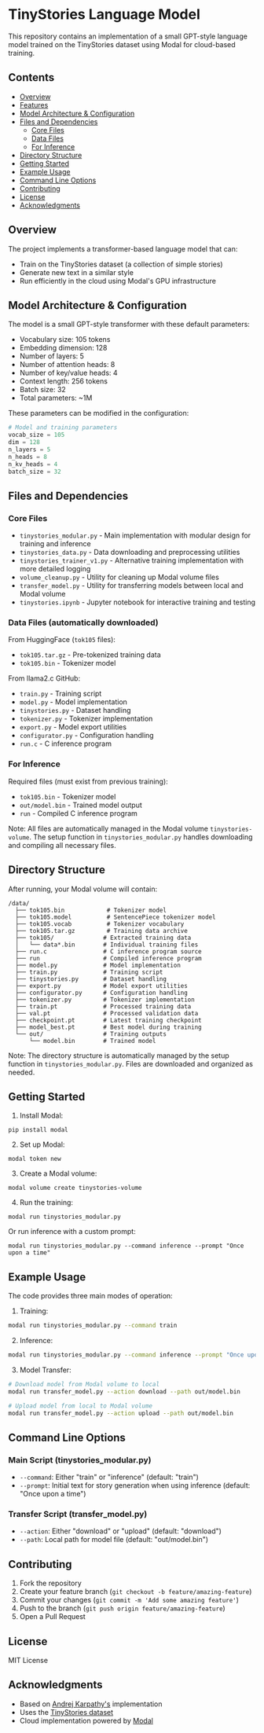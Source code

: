 # TinyStories Language Model

This repository contains an implementation of a small GPT-style language model trained on the TinyStories dataset using Modal for cloud-based training.

## Contents
- [Overview](#overview)
- [Features](#features)
- [Model Architecture & Configuration](#model-architecture-and-configuration)
- [Files and Dependencies](#files-and-dependencies)
  - [Core Files](#core-files)
  - [Data Files](#data-files-automatically-downloaded)
  - [For Inference](#for-inference)
- [Directory Structure](#directory-structure)
- [Getting Started](#getting-started)
- [Example Usage](#example-usage)
- [Command Line Options](#command-line-options)
- [Contributing](#contributing)
- [License](#license)
- [Acknowledgments](#acknowledgments)

## Overview

The project implements a transformer-based language model that can:
- Train on the TinyStories dataset (a collection of simple stories)
- Generate new text in a similar style
- Run efficiently in the cloud using Modal's GPU infrastructure

## Model Architecture & Configuration

The model is a small GPT-style transformer with these default parameters:
- Vocabulary size: 105 tokens
- Embedding dimension: 128
- Number of layers: 5
- Number of attention heads: 8
- Number of key/value heads: 4
- Context length: 256 tokens
- Batch size: 32
- Total parameters: ~1M

These parameters can be modified in the configuration:
```python
# Model and training parameters
vocab_size = 105
dim = 128
n_layers = 5
n_heads = 8
n_kv_heads = 4
batch_size = 32
```

## Files and Dependencies

### Core Files
- `tinystories_modular.py` - Main implementation with modular design for training and inference
- `tinystories_data.py` - Data downloading and preprocessing utilities
- `tinystories_trainer_v1.py` - Alternative training implementation with more detailed logging
- `volume_cleanup.py` - Utility for cleaning up Modal volume files
- `transfer_model.py` - Utility for transferring models between local and Modal volume
- `tinystories.ipynb` - Jupyter notebook for interactive training and testing

### Data Files (automatically downloaded)
From HuggingFace (`tok105` files):
- `tok105.tar.gz` - Pre-tokenized training data
- `tok105.bin` - Tokenizer model

From llama2.c GitHub:
- `train.py` - Training script
- `model.py` - Model implementation
- `tinystories.py` - Dataset handling
- `tokenizer.py` - Tokenizer implementation
- `export.py` - Model export utilities
- `configurator.py` - Configuration handling
- `run.c` - C inference program

### For Inference
Required files (must exist from previous training):
- `tok105.bin` - Tokenizer model
- `out/model.bin` - Trained model output
- `run` - Compiled C inference program

Note: All files are automatically managed in the Modal volume `tinystories-volume`. The setup function in `tinystories_modular.py` handles downloading and compiling all necessary files.

## Directory Structure

After running, your Modal volume will contain:
```
/data/
  ├── tok105.bin            # Tokenizer model
  ├── tok105.model          # SentencePiece tokenizer model
  ├── tok105.vocab          # Tokenizer vocabulary
  ├── tok105.tar.gz         # Training data archive
  ├── tok105/              # Extracted training data
  │   └── data*.bin        # Individual training files
  ├── run.c                # C inference program source
  ├── run                  # Compiled inference program
  ├── model.py             # Model implementation
  ├── train.py             # Training script
  ├── tinystories.py       # Dataset handling
  ├── export.py            # Model export utilities
  ├── configurator.py      # Configuration handling
  ├── tokenizer.py         # Tokenizer implementation
  ├── train.pt             # Processed training data
  ├── val.pt               # Processed validation data
  ├── checkpoint.pt        # Latest training checkpoint
  ├── model_best.pt        # Best model during training
  └── out/                 # Training outputs
      └── model.bin        # Trained model
```

Note: The directory structure is automatically managed by the setup function in `tinystories_modular.py`. Files are downloaded and organized as needed.

## Getting Started

1. Install Modal:
```
pip install modal
```

2. Set up Modal:
```
modal token new
```

3. Create a Modal volume:
```
modal volume create tinystories-volume
```

4. Run the training:
```
modal run tinystories_modular.py
```

Or run inference with a custom prompt:
```
modal run tinystories_modular.py --command inference --prompt "Once upon a time"
```

## Example Usage

The code provides three main modes of operation:

1. Training:
```bash
modal run tinystories_modular.py --command train
```

2. Inference:
```bash
modal run tinystories_modular.py --command inference --prompt "Once upon a time"
```

3. Model Transfer:
```bash
# Download model from Modal volume to local
modal run transfer_model.py --action download --path out/model.bin

# Upload model from local to Modal volume
modal run transfer_model.py --action upload --path out/model.bin
```

## Command Line Options

### Main Script (tinystories_modular.py)
- `--command`: Either "train" or "inference" (default: "train")
- `--prompt`: Initial text for story generation when using inference (default: "Once upon a time")

### Transfer Script (transfer_model.py)
- `--action`: Either "download" or "upload" (default: "download")
- `--path`: Local path for model file (default: "out/model.bin")

## Contributing

1. Fork the repository
2. Create your feature branch (`git checkout -b feature/amazing-feature`)
3. Commit your changes (`git commit -m 'Add some amazing feature'`)
4. Push to the branch (`git push origin feature/amazing-feature`)
5. Open a Pull Request

## License

MIT License

## Acknowledgments

- Based on [Andrej Karpathy's](https://github.com/karpathy/llama2.c) implementation
- Uses the [TinyStories dataset](https://huggingface.co/datasets/roneneldan/TinyStories)
- Cloud implementation powered by [Modal](https://modal.com/)